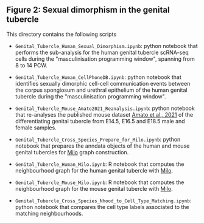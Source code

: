 ## Figure 2: Sexual dimorphism in the genital tubercle

This directory contains the following scripts 

- `Genital_Tubercle_Human_Sexual_Dimorphism.ipynb`: python notebook that performs the sub-analysis for the human genital tubercle scRNA-seq cells during the "masculinisation programming window", spanning from 8 to 14 PCW.

- `Genital_Tubercle_Human_CellPhoneDB.ipynb`: python notebook that identifies sexually dimorphic cell-cell communication events between the corpus spongiosum and urethral epithelium of the human genital tubercle during the "masculinisation programming window". 
  
- `Genital_Tubercle_Mouse_Amato2021_Reanalysis.ipynb`: python notebook that re-analyses the published mouse dataset [Amato et al., 2021](https://doi.org/10.1073/pnas.2103856118) of the differentiating genital tubercle from E14.5, E16.5 and E18.5 male and female samples. 
  
- `Genital_Tubercle_Cross_Species_Prepare_for_Milo.ipynb`: python notebook that prepares the anndata objects of the human and mouse genital tubercles for [Milo](https://www.nature.com/articles/s41587-021-01033-z) graph construction. 
  
- `Genital_Tubercle_Human_Milo.ipynb`: R notebook that computes the neighbourhood graph for the human genital tubercle with [Milo](https://www.nature.com/articles/s41587-021-01033-z).
  
- `Genital_Tubercle_Mouse_Milo.ipynb`: R notebook that computes the neighbourhood graph for the mouse genital tubercle with [Milo](https://www.nature.com/articles/s41587-021-01033-z).

- `Genital_Tubercle_Cross_Species_Nhood_to_Cell_Type_Matching.ipynb`: python notebook that compares the cell type labels associated to the matching neighbourhoods. 


